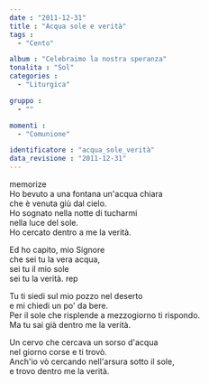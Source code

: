 ```yaml
---
date : "2011-12-31"
title : "Acqua sole e verità"
tags : 
  - "Cento"

album : "Celebraimo la nostra speranza"
tonalita : "Sol"
categories : 
  - "Liturgica"

gruppo : 
  - ""

momenti : 
  - "Comunione"

identificatore : "acqua_sole_verità"
data_revisione : "2011-12-31"
---
```

  
  
  
  
  
  
  
  
  
memorize  
Ho bevuto a una fontana un'acqua chiara  
che è venuta giù dal cielo.  
Ho sognato nella notte di tucharmi  
nella luce del sole.  
Ho cercato dentro a me la verità.  
  
  
Ed ho capito, mio Signore  
che sei tu la vera acqua,   
sei tu il mio sole  
sei tu la verità. rep  
  
  
  
Tu ti siedi sul mio pozzo nel deserto  
e mi chiedi un po' da bere.  
Per il sole che risplende a mezzogiorno ti rispondo.  
Ma tu sai già dentro me la verità.  
  
  
  
Un cervo che cercava un sorso d'acqua  
nel giorno corse e ti trovò.  
Anch'io vò cercando nell'arsura sotto il sole,  
e trovo dentro me la verità.  
  
  
  
